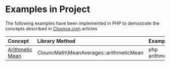 # Examples in Project

The following examples have been implemented in PHP to demostrate the concepts described in [Clounce.com](https://www.clounce.com/) articles

| Concept | Library Method | Example |
|:---------|:----------------|:---------|
| [Arithmetic Mean](http://www.clounce.com/mathematics/arithmetic_mean) | ClouncMath\MeanAverages::arithmeticMean | php arithmetic_mean.php |
